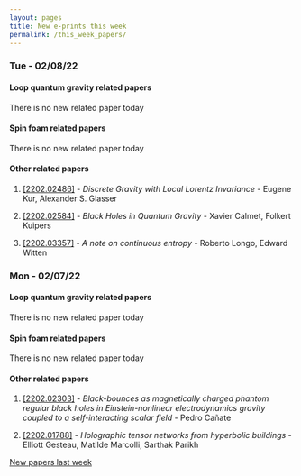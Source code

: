 ```yaml
---
layout: pages
title: New e-prints this week
permalink: /this_week_papers/
---
```




### Tue - 02/08/22

#### Loop quantum gravity related papers

There is no new related paper today 

#### Spin foam related papers

There is no new related paper today 



#### Other related papers

1. [[2202.02486]](https://arxiv.org/abs/2202.02486) - *Discrete Gravity with Local Lorentz Invariance* - Eugene Kur, Alexander S. Glasser

1. [[2202.02584]](https://arxiv.org/abs/2202.02584) - *Black Holes in Quantum Gravity* - Xavier Calmet, Folkert Kuipers

1. [[2202.03357]](https://arxiv.org/abs/2202.03357) - *A note on continuous entropy* - Roberto Longo, Edward Witten



### Mon - 02/07/22

#### Loop quantum gravity related papers

There is no new related paper today 

#### Spin foam related papers

There is no new related paper today 



#### Other related papers

1. [[2202.02303]](https://arxiv.org/abs/2202.02303) - *Black-bounces as magnetically charged phantom regular black holes in  Einstein-nonlinear electrodynamics gravity coupled to a self-interacting  scalar field* - Pedro Cañate

1. [[2202.01788]](https://arxiv.org/abs/2202.01788) - *Holographic tensor networks from hyperbolic buildings* - Elliott Gesteau, Matilde Marcolli, Sarthak Parikh






[New papers last week]({{site.url}}/archived/weekly/pre-prints/2022/02/07/archived_weekly_papers.html)